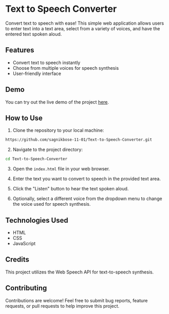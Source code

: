 # Text to Speech Converter

Convert text to speech with ease! This simple web application allows users to enter text into a text area, select from a variety of voices, and have the entered text spoken aloud.

## Features

- Convert text to speech instantly
- Choose from multiple voices for speech synthesis
- User-friendly interface

## Demo

You can try out the live demo of the project [here](#).

## How to Use

1. Clone the repository to your local machine:

```bash
https://github.com/sagnikbose-11-01/Text-to-Speech-Converter.git
```

2. Navigate to the project directory:

```bash
cd Text-to-Speech-Converter
```

3. Open the `index.html` file in your web browser.

4. Enter the text you want to convert to speech in the provided text area.

5. Click the "Listen" button to hear the text spoken aloud.

6. Optionally, select a different voice from the dropdown menu to change the voice used for speech synthesis.

## Technologies Used

- HTML
- CSS
- JavaScript

## Credits

This project utilizes the Web Speech API for text-to-speech synthesis.

## Contributing

Contributions are welcome! Feel free to submit bug reports, feature requests, or pull requests to help improve this project.

